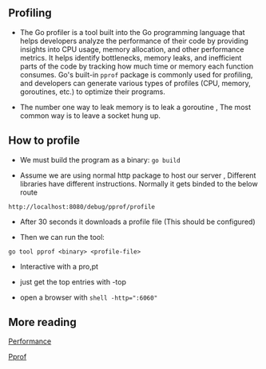 
## Profiling

- The Go profiler is a tool built into the Go programming language that helps developers analyze the performance of their code by providing insights into CPU usage, memory allocation, and other performance metrics. It helps identify bottlenecks, memory leaks, and inefficient parts of the code by tracking how much time or memory each function consumes. Go's built-in `pprof` package is commonly used for profiling, and developers can generate various types of profiles (CPU, memory, goroutines, etc.) to optimize their programs.

- The number one way to leak memory is to leak a goroutine , The most common way is to leave a socket hung up.


## How to profile

- We must build the program as a binary: ``go build``

-  Assume we are using normal http package to host our server , Different libraries have different instructions. Normally it gets binded to the below
route

``http://localhost:8080/debug/pprof/profile``

- After 30 seconds it downloads a profile file (This should be configured)

- Then we can run the tool:

```shell 
go tool pprof <binary> <profile-file>
```

- Interactive with a pro,pt

- just get the top entries with -top

- open a browser with ```shell -http=":6060"```

##  More reading

[Performance](https://github.com/enocom/gopher-reading-list?tab=readme-ov-file#performance)

[Pprof](https://jvns.ca/blog/2017/09/24/profiling-go-with-pprof/)
